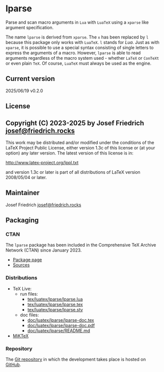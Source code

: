 # lparse

Parse and scan macro arguments in `Lua` with `LuaTeX` using a `xparse`
like argument specification.

The name `lparse` is derived from `xparse`. The `x` has been replaced by
`l` because this package only works with `LuaTeX`. `l` stands for *Lua*.
Just as with `xparse`, it is possible to use a special syntax consisting
of single letters to express the arguments of a macro. However, `lparse`
is able to read arguments regardless of the macro system used - whether
`LaTeX` or `ConTeXt` or even plain `TeX`. Of course, `LuaTeX` must
always be used as the engine.

## Current version

2025/06/19 v0.2.0

## License

Copyright (C) 2023-2025 by Josef Friedrich <josef@friedrich.rocks>
------------------------------------------------------------------------
This work may be distributed and/or modified under the conditions of
the LaTeX Project Public License, either version 1.3c of this license
or (at your option) any later version.  The latest version of this
license is in:

  http://www.latex-project.org/lppl.txt

and version 1.3c or later is part of all distributions of LaTeX
version 2008/05/04 or later.

## Maintainer

Josef Friedrich <josef@friedrich.rocks>

## Packaging

### CTAN

The `lparse` package has been included in the Comprehensive TeX Archive
Network (CTAN) since January 2023.

* [Package page](https://www.ctan.org/pkg/lparse)
* [Sources](https://www.ctan.org/tex-archive/macros/luatex/generic/lparse)

### Distributions

* TeX Live:
  * run files:
    * [tex/luatex/lparse/lparse.lua](https://tug.org/svn/texlive/trunk/Master/texmf-dist/tex/luatex/lparse/lparse.lua)
    * [tex/luatex/lparse/lparse.tex](https://tug.org/svn/texlive/trunk/Master/texmf-dist/tex/luatex/lparse/lparse.tex)
    * [tex/luatex/lparse/lparse.sty](https://tug.org/svn/texlive/trunk/Master/texmf-dist/tex/luatex/lparse/lparse.sty)
  * doc files:
    * [doc/luatex/lparse/lparse-doc.tex](https://tug.org/svn/texlive/trunk/Master/texmf-dist/doc/luatex/lparse/lparse-doc.tex)
    * [doc/luatex/lparse/lparse-doc.pdf](https://tug.org/svn/texlive/trunk/Master/texmf-dist/doc/luatex/lparse/lparse-doc.pdf)
    * [doc/luatex/lparse/README.md](https://tug.org/svn/texlive/trunk/Master/texmf-dist/doc/luatex/lparse/README.md)
* [MiKTeX](https://miktex.org/packages/lparse)

### Repository

The [Git repository](https://github.com/Josef-Friedrich/lparse) in which
the development takes place is hosted on [GitHub](https://github.com).
